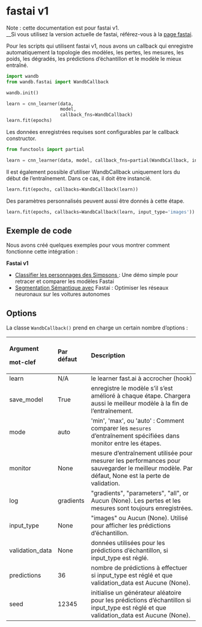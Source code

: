 # fastai v1

Note : cette documentation est pour fastai v1.  
__Si vous utilisez la version actuelle de fastai, référez-vous à la [page fastai](https://docs.wandb.ai/integrations/fastai).

Pour les scripts qui utilisent fastai v1, nous avons un callback qui enregistre automatiquement la topologie des modèles, les pertes, les mesures, les poids, les dégradés, les prédictions d’échantillon et le modèle le mieux entraîné.

```python
import wandb
from wandb.fastai import WandbCallback

wandb.init()

learn = cnn_learner(data,
                    model,
                    callback_fns=WandbCallback)
learn.fit(epochs)
```

Les données enregistrées requises sont configurables par le callback constructor.

```python
from functools import partial

learn = cnn_learner(data, model, callback_fns=partial(WandbCallback, input_type='images'))
```

Il est également possible d’utiliser WandbCallback uniquement lors du début de l’entraînement. Dans ce cas, il doit être instancié.

```python
learn.fit(epochs, callbacks=WandbCallback(learn))
```

Des paramètres personnalisés peuvent aussi être donnés à cette étape.

```python
learn.fit(epochs, callbacks=WandbCallback(learn, input_type='images'))
```

##  Exemple de code

Nous avons créé quelques exemples pour vous montrer comment fonctionne cette intégration :

**Fastai v1**

*  [Classifier les personnages des Simpsons ](https://github.com/borisdayma/simpsons-fastai): Une démo simple pour retracer et comparer les modèles Fastai
* [Segmentation Sémantique avec](https://github.com/borisdayma/semantic-segmentation) Fastai : Optimiser les réseaux neuronaux sur les voitures autonomes

## Options

La classe `WandbCallback()` prend en charge un certain nombre d’options :

<table>
  <thead>
    <tr>
      <th style="text-align:left">
        <p>Argument</p>
        <p>mot-clef</p>
      </th>
      <th style="text-align:left">Par d&#xE9;faut</th>
      <th style="text-align:left">Description</th>
    </tr>
  </thead>
  <tbody>
    <tr>
      <td style="text-align:left">learn</td>
      <td style="text-align:left">N/A</td>
      <td style="text-align:left">le learner fast.ai &#xE0; accrocher (hook)</td>
    </tr>
    <tr>
      <td style="text-align:left">save_model</td>
      <td style="text-align:left">True</td>
      <td style="text-align:left">enregistre le mod&#xE8;le s&#x2019;il s&#x2019;est am&#xE9;lior&#xE9;
        &#xE0; chaque &#xE9;tape. Chargera aussi le meilleur mod&#xE8;le &#xE0;
        la fin de l&#x2019;entra&#xEE;nement.</td>
    </tr>
    <tr>
      <td style="text-align:left">mode</td>
      <td style="text-align:left">auto</td>
      <td style="text-align:left">&apos;min&apos;, &apos;max&apos;, ou &apos;auto&apos; : Comment comparer
        les <code>mesures</code> d&#x2019;entra&#xEE;nement sp&#xE9;cifi&#xE9;es
        dans monitor entre les &#xE9;tapes.</td>
    </tr>
    <tr>
      <td style="text-align:left">monitor</td>
      <td style="text-align:left">None</td>
      <td style="text-align:left">mesure d&#x2019;entra&#xEE;nement utilis&#xE9;e pour mesurer les performances
        pour sauvegarder le meilleur mod&#xE8;le. Par d&#xE9;faut, None est la
        perte de validation.</td>
    </tr>
    <tr>
      <td style="text-align:left">log</td>
      <td style="text-align:left">gradients</td>
      <td style="text-align:left">&quot;gradients&quot;, &quot;parameters&quot;, &quot;all&quot;, or Aucun
        (None). Les pertes et les mesures sont toujours enregistr&#xE9;es.</td>
    </tr>
    <tr>
      <td style="text-align:left">input_type</td>
      <td style="text-align:left">None</td>
      <td style="text-align:left">&quot;images&quot; ou Aucun (None). Utilis&#xE9; pour afficher les pr&#xE9;dictions
        d&#x2019;&#xE9;chantillon.</td>
    </tr>
    <tr>
      <td style="text-align:left">validation_data</td>
      <td style="text-align:left">None</td>
      <td style="text-align:left">donn&#xE9;es utilis&#xE9;es pour les pr&#xE9;dictions d&#x2019;&#xE9;chantillon,
        si input_type est r&#xE9;gl&#xE9;.</td>
    </tr>
    <tr>
      <td style="text-align:left">predictions</td>
      <td style="text-align:left">36</td>
      <td style="text-align:left">nombre de pr&#xE9;dictions &#xE0; effectuer si input_type est r&#xE9;gl&#xE9;
        et que validation_data est Aucune (None).</td>
    </tr>
    <tr>
      <td style="text-align:left">seed</td>
      <td style="text-align:left">12345</td>
      <td style="text-align:left">initialise un g&#xE9;n&#xE9;rateur al&#xE9;atoire pour les pr&#xE9;dictions
        d&#x2019;&#xE9;chantillon si input_type est r&#xE9;gl&#xE9; et que validation_data
        est Aucune (None).</td>
    </tr>
  </tbody>
</table>

